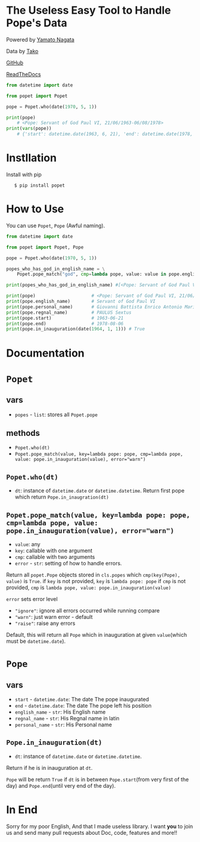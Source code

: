 The Useless Easy Tool to Handle Pope's Data
===========================================
Powered by [Yamato Nagata](https://twitter.com/514YJ)

Data by [Tako](https://twitter.com/TLE_Maker)

[GitHub](https://github.com/delta114514/Popet)

[ReadTheDocs](https://japanera.readthedocs.io/en/latest/)


```python
from datetime import date

from popet import Popet

pope = Popet.who(date(1970, 5, 1))

print(pope)
    # <Pope: Servant of God Paul VI, 21/06/1963-06/08/1978>
print(vars(pope))
    # {'start': datetime.date(1963, 6, 21), 'end': datetime.date(1978, 8, 6), 'english_name': 'Servant of God Paul VI', 'regnal_name': 'PAULUS Sextus', 'personal_name': 'Giovanni Battista Enrico Antonio Maria Montini'}

```
Instllation
===========

Install with pip
```
   $ pip install popet
```
How to Use
==========

You can use `Popet`, `Pope` (Awful naming).

```python
from datetime import date

from popet import Popet, Pope

pope = Popet.who(date(1970, 5, 1))

popes_who_has_god_in_english_name = \
    Popet.pope_match("god", cmp=lambda pope, value: value in pope.english_name.lower())

print(popes_who_has_god_in_english_name) #[<Pope: Servant of God Paul VI, 21/06/1963-06/08/1978>, <Pope: Servant of God John Paul I, 26/08/1978-28/09/1978>]

print(pope)                     # <Pope: Servant of God Paul VI, 21/06/1963-06/08/1978>
print(pope.english_name)        # Servant of God Paul VI
print(pope.personal_name)       # Giovanni Battista Enrico Antonio Maria Montini
print(pope.regnal_name)         # PAULUS Sextus
print(pope.start)               # 1963-06-21
print(pope.end)                 # 1978-08-06
print(pope.in_inauguration(date(1964, 1, 1))) # True

```
Documentation
=============

`Popet`
=======
vars
----
- `popes` - `list`: stores all `Popet.pope`

methods
-------
- `Popet.who(dt)`
- `Popet.pope_match(value, key=lambda pope: pope, cmp=lambda pope, value: pope.in_inauguration(value), error="warn")`

`Popet.who(dt)`
---------------
- `dt`: instance of `datetime.date` or `datetime.datetime`. Return first pope which return `Pope.in_inaugration(dt)`


`Popet.pope_match(value, key=lambda pope: pope, cmp=lambda pope, value: pope.in_inauguration(value), error="warn")`
-------------------------------------------------------------------------------------------------------------------------
 - `value`: any
 - `key`: callable with one argument
 - `cmp`: callable with two arguments
 - `error` - `str`: setting of how to handle errors. 
 
 Return all `popet.Pope` objects stored in `cls.popes` which `cmp(key(Pope), value)` is `True`.
if `key` is not provided, `key` is `lambda pope: pope`
if `cmp` is not provided, `cmp` is `lambda pope, value: pope.in_inauguration(value)`

`error` sets error level

- `"ignore"`: ignore all errors occurred while running compare
- `"warn"`: just warn error - default
- `"raise"`: raise any errors

Default, this will return all `Pope` which in inauguration at given `value`(which must be `datetime.date`).

`Pope`
======
vars
----
- `start` - `datetime.date`: The date The pope inaugurated 
- `end` - `datetime.date`: The date The pope left his position 
- `english_name` - `str`: His English name
- `regnal_name` - `str`: His Regnal name in latin
- `personal_name` - `str`: His Personal name

`Pope.in_inauguration(dt)`
--------------------------

- `dt`: instance of `datetime.date` or `datetime.datetime`.

Return if he is in inauguration at `dt`.

`Pope` will be return `True` if `dt` is in between `Pope.start`(from very first of the day) and `Pope.end`(until very end of the day).


In End
======
Sorry for my poor English, And that I made useless library.
I want **you** to join us and send many pull requests about Doc, code, features and more!!
